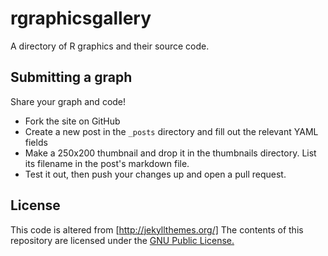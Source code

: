 rgraphicsgallery
================

A directory of R graphics and their source code.

Submitting a graph
----------

Share your graph and code!


* Fork the site on GitHub
* Create a new post in the `_posts` directory and fill out the relevant YAML fields
* Make a 250x200 thumbnail and drop it in the thumbnails directory. List its filename in the post's markdown file. 
* Test it out, then push your changes up and open a pull request. 

License
-------

This code is altered from [http://jekyllthemes.org/]
The contents of this repository are licensed under the [GNU Public License.](http://www.gnu.org/licenses/gpl-3.0.html)
